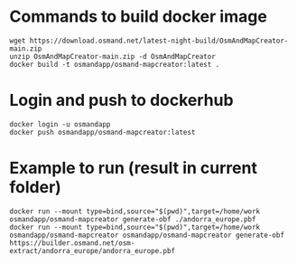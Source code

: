# Commands to build  docker image
```
wget https://download.osmand.net/latest-night-build/OsmAndMapCreator-main.zip
unzip OsmAndMapCreator-main.zip -d OsmAndMapCreator
docker build -t osmandapp/osmand-mapcreator:latest .
```

# Login and push to dockerhub
```
docker login -u osmandapp
docker push osmandapp/osmand-mapcreator:latest
```

# Example to run (result in current folder)
```
docker run --mount type=bind,source="$(pwd)",target=/home/work osmandapp/osmand-mapcreator generate-obf ./andorra_europe.pbf
docker run --mount type=bind,source="$(pwd)",target=/home/work osmandapp/osmand-mapcreator osmandapp/osmand-mapcreator generate-obf https://builder.osmand.net/osm-extract/andorra_europe/andorra_europe.pbf
```
